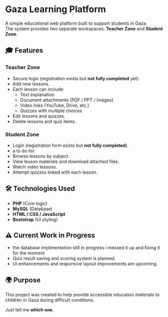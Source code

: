
# Gaza Learning Platform

A simple educational web platform built to support students in Gaza.  
The system provides two separate workspaces: **Teacher Zone** and **Student Zone**.

## 🎓 Features

### Teacher Zone
- Secure login (registration exists but **not fully completed** yet).
- Add new lessons.
- Each lesson can include:
  - Text explanation
  - Document attachments (PDF / PPT / Images)
  - Video links (YouTube, Drive, etc.)
  - Quizzes with multiple choices
- Edit lessons and quizzes.
- Delete lessons and quiz items.

### Student Zone
- Login (registration form exists but **not fully completed**).
- a to do list
- Browse lessons by subject.
- View lesson materials and download attached files.
- Watch video lessons.
- Attempt quizzes linked with each lesson.



## 🛠️ Technologies Used
- **PHP** (Core logic)
- **MySQL** (Database)
- **HTML / CSS / JavaScript**
- **Bootstrap** (UI styling)




## ⚠️ Current Work in Progress

* the database implimentation still in progress i messed it up and fixing it for the moment 
* Quiz result saving and scoring system is planned.
* UI enhancements and responsive layout improvements are upcoming.

## 🌍 Purpose

This project was created to help provide accessible education materials to children in Gaza during difficult conditions.


Just tell me **which one**.
```
